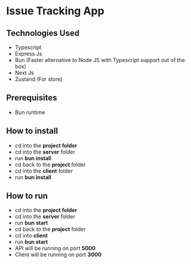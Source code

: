 # Issue Tracking App

## Technologies Used
- Typescript
- Express Js
- Bun (Faster alternative to Node JS with Typescript support out of the box)
- Next Js
- Zustand (For store)

## Prerequisites
- Bun runtime

## How to install
- cd into the **project folder**
- cd into the **server** folder
- run **bun install**
- cd back to the **project** folder
- cd into the **client** folder
- run **bun install**

## How to run
- cd into the **project folder**
- cd into the **server** folder
- run **bun start**
- cd back to the **project** folder
- cd into **client**
- run **bun start**
- API will be running on port **5000**
- Client will be running on port **3000**
